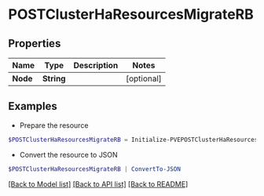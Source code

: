 # POSTClusterHaResourcesMigrateRB
## Properties

Name | Type | Description | Notes
------------ | ------------- | ------------- | -------------
**Node** | **String** |  | [optional] 

## Examples

- Prepare the resource
```powershell
$POSTClusterHaResourcesMigrateRB = Initialize-PVEPOSTClusterHaResourcesMigrateRB  -Node null
```

- Convert the resource to JSON
```powershell
$POSTClusterHaResourcesMigrateRB | ConvertTo-JSON
```

[[Back to Model list]](../README.md#documentation-for-models) [[Back to API list]](../README.md#documentation-for-api-endpoints) [[Back to README]](../README.md)

